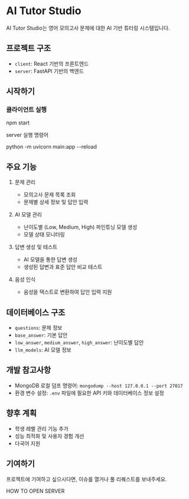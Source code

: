 # AI Tutor Studio

AI Tutor Studio는 영어 모의고사 문제에 대한 AI 기반 튜터링 시스템입니다.

## 프로젝트 구조

- `client`: React 기반의 프론트엔드
- `server`: FastAPI 기반의 백엔드

## 시작하기

### 클라이언트 실행

npm start

server 실행 명령어

python -m uvicorn main:app --reload

## 주요 기능

1. 문제 관리
   - 모의고사 문제 목록 조회
   - 문제별 상세 정보 및 답안 입력

2. AI 모델 관리
   - 난이도별 (Low, Medium, High) 파인튜닝 모델 생성
   - 모델 상태 모니터링

3. 답변 생성 및 테스트
   - AI 모델을 통한 답변 생성
   - 생성된 답변과 표준 답안 비교 테스트

4. 음성 인식
   - 음성을 텍스트로 변환하여 답안 입력 지원

## 데이터베이스 구조

- `questions`: 문제 정보
- `base_answer`: 기본 답안
- `low_answer`, `medium_answer`, `high_answer`: 난이도별 답안
- `llm_models`: AI 모델 정보

## 개발 참고사항

- MongoDB 로컬 덤프 명령어: `mongodump --host 127.0.0.1 --port 27017`
- 환경 변수 설정: `.env` 파일에 필요한 API 키와 데이터베이스 정보 설정

## 향후 계획

- 학생 레벨 관리 기능 추가
- 성능 최적화 및 사용자 경험 개선
- 다국어 지원

## 기여하기

프로젝트에 기여하고 싶으시다면, 이슈를 열거나 풀 리퀘스트를 보내주세요.

HOW TO OPEN SERVER
